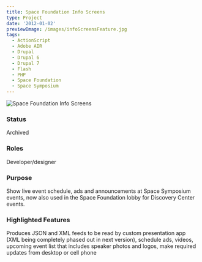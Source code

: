 ```yaml
---
title: Space Foundation Info Screens
type: Project
date: '2012-01-02'
previewImage: /images/infoScreensFeature.jpg
tags:
  - ActionScript
  - Adobe AIR
  - Drupal
  - Drupal 6
  - Drupal 7
  - Flash
  - PHP
  - Space Foundation
  - Space Symposium
---
```

![Space Foundation Info Screens](/images/infoScreensTopImage.jpg)

### Status

Archived

### Roles

Developer/designer

### Purpose

Show live event schedule, ads and announcements at Space Symposium events, now also used in the Space Foundation lobby for Discovery Center events.

### Highlighted Features

Produces JSON and XML feeds to be read by custom presentation app (XML being completely phased out in next version), schedule ads, videos, upcoming event list that includes speaker photos and logos, make required updates from desktop or cell phone
